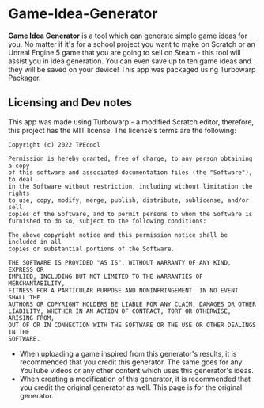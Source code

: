 # Game-Idea-Generator
**Game Idea Generator** is a tool which can generate simple game ideas for you. No matter if it's for a school project you want to make on Scratch or an Unreal Engine 5 game that you are going to sell on Steam - this tool will assist you in idea generation. You can even save up to ten game ideas and they will be saved on your device!
This app was packaged using Turbowarp Packager.
## Licensing and Dev notes
This app was made using Turbowarp - a modified Scratch editor, therefore, this project has the MIT license. The license's terms are the following:
```
Copyright (c) 2022 TPEcool

Permission is hereby granted, free of charge, to any person obtaining a copy
of this software and associated documentation files (the "Software"), to deal
in the Software without restriction, including without limitation the rights
to use, copy, modify, merge, publish, distribute, sublicense, and/or sell
copies of the Software, and to permit persons to whom the Software is
furnished to do so, subject to the following conditions:

The above copyright notice and this permission notice shall be included in all
copies or substantial portions of the Software.

THE SOFTWARE IS PROVIDED "AS IS", WITHOUT WARRANTY OF ANY KIND, EXPRESS OR
IMPLIED, INCLUDING BUT NOT LIMITED TO THE WARRANTIES OF MERCHANTABILITY,
FITNESS FOR A PARTICULAR PURPOSE AND NONINFRINGEMENT. IN NO EVENT SHALL THE
AUTHORS OR COPYRIGHT HOLDERS BE LIABLE FOR ANY CLAIM, DAMAGES OR OTHER
LIABILITY, WHETHER IN AN ACTION OF CONTRACT, TORT OR OTHERWISE, ARISING FROM,
OUT OF OR IN CONNECTION WITH THE SOFTWARE OR THE USE OR OTHER DEALINGS IN THE
SOFTWARE.
```
- When uploading a game inspired from this generator's results, it is recommended that you credit this generator. The same goes for any YouTube videos or any other content which uses this generator's ideas.
- When creating a modification of this generator, it is recommended that you credit the original generator as well. This page is for the original generator.
